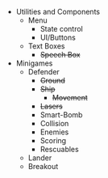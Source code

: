 * Utilities and Components
  * Menu
    * State control
    * UI/Buttons
  * Text Boxes
    * ~~Speech Box~~
* Minigames
  * Defender
    * ~~Ground~~
    * ~~Ship~~
      * ~~Movement~~
    * ~~Lasers~~
    * Smart-Bomb
    * Collision
    * Enemies
    * Scoring
    * Rescuables
  * Lander
  * Breakout